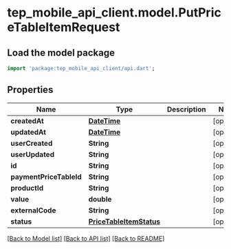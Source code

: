 # tep_mobile_api_client.model.PutPriceTableItemRequest

## Load the model package
```dart
import 'package:tep_mobile_api_client/api.dart';
```

## Properties
Name | Type | Description | Notes
------------ | ------------- | ------------- | -------------
**createdAt** | [**DateTime**](DateTime.md) |  | [optional] 
**updatedAt** | [**DateTime**](DateTime.md) |  | [optional] 
**userCreated** | **String** |  | [optional] 
**userUpdated** | **String** |  | [optional] 
**id** | **String** |  | [optional] 
**paymentPriceTableId** | **String** |  | [optional] 
**productId** | **String** |  | [optional] 
**value** | **double** |  | [optional] 
**externalCode** | **String** |  | [optional] 
**status** | [**PriceTableItemStatus**](PriceTableItemStatus.md) |  | [optional] 

[[Back to Model list]](../README.md#documentation-for-models) [[Back to API list]](../README.md#documentation-for-api-endpoints) [[Back to README]](../README.md)


